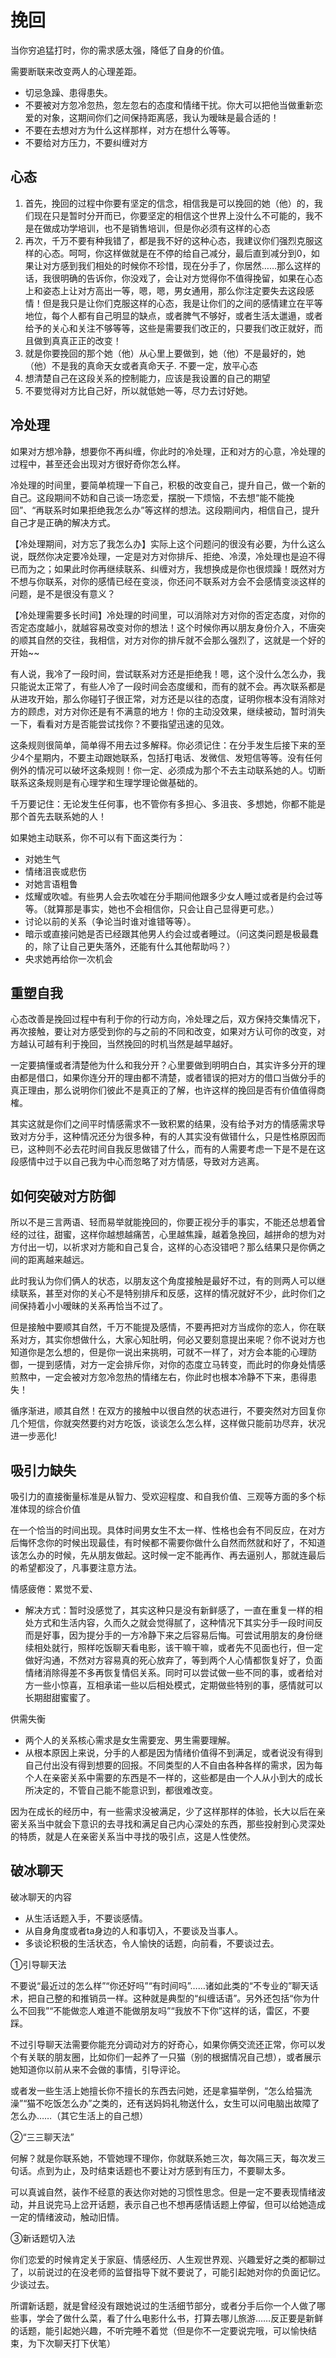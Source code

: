 
# 挽回

当你穷追猛打时，你的需求感太强，降低了自身的价值。

需要断联来改变两人的心理差距。

- 切忌急躁、患得患失。
- 不要被对方忽冷忽热，忽左忽右的态度和情绪干扰。你大可以把他当做重新恋爱的对象，这期间你们之间保持距离感，我认为暧昧是最合适的！
- 不要在去想对方为什么这样那样，对方在想什么等等。
- 不要给对方压力，不要纠缠对方

## 心态

1. 首先，挽回的过程中你要有坚定的信念，相信我是可以挽回的她（他）的，我们现在只是暂时分开而已，你要坚定的相信这个世界上没什么不可能的，我不是在做成功学培训，也不是销售培训，但是你必须有这样的心态
2. 再次，千万不要有种我错了，都是我不好的这种心态，我建议你们强烈克服这样的心态。呵呵，你这样做就是在不停的给自己减分，最后直到减分到0，如果让对方感到我们相处的时候你不珍惜，现在分手了，你居然……那么这样的话，我很明确的告诉你，你没戏了，会让对方觉得你不值得挽留，如果在心态上和姿态上让对方高出一等，嗯，嗯，男女通用，那么你注定要失去这段感情！但是我只是让你们克服这样的心态，我是让你们的之间的感情建立在平等地位，每个人都有自己明显的缺点，或者脾气不够好，或者生活太邋遢，或者给予的关心和关注不够等等，这些是需要我们改正的，只要我们改正就好，而且做到真真正正的改变！
3. 就是你要挽回的那个她（他）从心里上要做到，她（他）不是最好的，她（他）不是我的真命天女或者真命天子. 不要一定，放平心态
4. 想清楚自己在这段关系的控制能力，应该是我设置的自己的期望
5. 不要觉得对方比自己好，所以就低她一等，尽力去讨好她。

## 冷处理

如果对方想冷静，想要你不再纠缠，你此时的冷处理，正和对方的心意，冷处理的过程中，甚至还会出现对方很好奇你怎么样。

冷处理的时间里，要简单梳理一下自己，积极的改变自己，提升自己，做一个新的自己。这段期间不妨和自己谈一场恋爱，摆脱一下烦恼，不去想“能不能挽回”、“再联系时如果拒绝我怎么办”等这样的想法。这段期间内，相信自己，提升自己才是正确的解决方式。

【冷处理期间，对方忘了我怎么办】实际上这个问题问的很没有必要，为什么这么说，既然你决定要冷处理，一定是对方对你排斥、拒绝、冷漠，冷处理也是迫不得已而为之；如果此时你再继续联系、纠缠对方，我想换成是你也很烦躁！既然对方不想与你联系，对你的感情已经在变淡，你还问不联系对方会不会感情变淡这样的问题，是不是很没有意义？

【冷处理需要多长时间】冷处理的时间里，可以消除对方对你的否定态度，对你的否定态度越小，就越容易改变对你的想法！这个时候你再以朋友身份介入，不唐突的顺其自然的交往，我相信，对方对你的排斥就不会那么强烈了，这就是一个好的开始~~

有人说，我冷了一段时间，尝试联系对方还是拒绝我！嗯，这个没什么怎么办，我只能说太正常了，有些人冷了一段时间会态度缓和，而有的就不会。再次联系都是从进攻开始，那么你碰钉子很正常，对方还是以往的态度，证明你根本没有消除对方的顾虑，对方对你还是有不满意的地方！你的主动没效果，继续被动，暂时消失一下，看看对方是否能尝试找你？不要指望迅速的见效。

这条规则很简单，简单得不用去过多解释。你必须记住：在分手发生后接下来的至少4个星期内，不要主动跟她联系，包括打电话、发微信、发短信等等。没有任何例外的情况可以破坏这条规则！你一定、必须成为那个不去主动联系她的人。切断联系这条规则是有心理学和生理学理论做基础的。

千万要记住：无论发生任何事，也不管你有多担心、多沮丧、多想她，你都不能是那个首先去联系她的人！

如果她主动联系，你不可以有下面这类行为：

- 对她生气
- 情绪沮丧或悲伤
- 对她言语粗鲁
- 炫耀或吹嘘。有些男人会去吹嘘在分手期间他跟多少女人睡过或者是约会过等等。（就算那是事实，她也不会相信你，只会让自己显得更可悲。）
- 讨论以前的关系（争论当时谁对谁错等等）。
- 暗示或直接问她是否已经跟其他男人约会过或者睡过。（问这类问题是极最蠢的，除了让自己更失落外，还能有什么其他帮助吗？）
- 央求她再给你一次机会


## 重塑自我

心态改善是挽回过程中有利于你的行动方向，冷处理之后，双方保持交集情况下，再次接触，要让对方感受到你的与之前的不同和改变，如果对方认可你的改变，对方越认可越有利于挽回，当然挽回的时机当然是越早越好。

一定要搞懂或者清楚他为什么和我分开？心里要做到明明白白，其实许多分开的理由都是借口，如果你连分开的理由都不清楚，或者错误的把对方的借口当做分手的真正理由，那么说明你们彼此不是真正的了解，也许这样的挽回是否有价值值得商榷。

其实这就是你们之间平时情感需求不一致积累的结果，没有给予对方的情感需求导致对方分手，这种情况还分为很多种，有的人其实没有做错什么，只是性格原因而已，这种则不必去花时间自我反思做错了什么，而有的人需要考虑一下是不是在这段感情中过于以自己我为中心而忽略了对方情感，导致对方逃离。

## 如何突破对方防御

所以不是三言两语、轻而易举就能挽回的，你要正视分手的事实，不能还总想着曾经的过往，甜蜜，这样你越想越痛苦，心里越焦躁，越着急挽回，越拼命的想为对方付出一切，以祈求对方能和自己复合，这样的心态没错吧？那么结果只是你俩之间的距离越来越远。

此时我认为你们俩人的状态，以朋友这个角度接触是最好不过，有的则两人可以继续联系，甚至对你的关心不是特别排斥和反感，这样的情况就好不少，此时你们之间保持着小小暧昧的关系再恰当不过了。

但是接触中要顺其自然，千万不能提及感情，不要再把对方当成你的恋人，你在联系对方，其实你想做什么，大家心知肚明，何必又要刻意提出来呢？你不说对方也知道你是怎么想的，但是你一说出来挑明，可就不一样了，对方会本能的心理防御，一提到感情，对方一定会排斥你，对你的态度立马转变，而此时的你身处情感煎熬中，一定会被对方忽冷忽热的情绪左右，你此时也根本冷静不下来，患得患失！

循序渐进，顺其自然！在双方的接触中以很自然的状态进行，不要突然对方回复你几个短信，你就突然要约对方吃饭，谈谈怎么怎么样，这样做只能前功尽弃，状况进一步恶化!

## 吸引力缺失

吸引力的直接衡量标准是从智力、受欢迎程度、和自我价值、三观等方面的多个标准体现的综合价值

在一个恰当的时间出现。具体时间男女生不太一样、性格也会有不同反应，在对方后悔怀念你的时候出现最佳，有时候都不需要你做什么自然而然就和好了，不知道该怎么办的时候，先从朋友做起。这时候一定不能再作、再去逼别人，那就连最后的希望都没了，凡事要注意方法。

情感疲倦：累觉不爱、

- 解决方式：暂时没感觉了，其实这种只是没有新鲜感了，一直在重复一样的相处方式和生活内容，久而久之就会觉得腻了，这种情况下其实分手一段时间反而是好事，因为提分手的一方冷静下来之后容易后悔。可尝试用朋友的身份继续相处就行，照样吃饭聊天看电影，该干嘛干嘛，或者先不见面也行，但一定做好沟通，不然对方容易真的死心放弃了，等到两个人心情都恢复好了，负面情绪消除得差不多再恢复情侣关系。同时可以尝试做一些不同的事，或者给对方一些小惊喜，互相承诺一些以后相处模式，定期做些特别的事，感情就可以长期甜甜蜜蜜了。

供需失衡

- 两个人的关系核心需求是女生需要宠、男生需要理解。
- 从根本原因上来说，分手的人都是因为情绪价值得不到满足，或者说没有得到自己付出没有得到想要的回报。不同类型的人不自由各种各样的需求，因为每个人在亲密关系中需要的东西是不一样的，这些都是由一个人从小到大的成长所决定的，不管自己能不能意识到，都很难改变。

因为在成长的经历中，有一些需求没被满足，少了这样那样的体验，长大以后在亲密关系当中就会下意识的去寻找和满足自己内心深处的东西，那些投射到心灵深处的特质，就是人在亲密关系当中寻找的吸引点，这是人性使然。


## 破冰聊天

破冰聊天的内容

- 从生活话题入手，不要谈感情。
- 从自身角度或者ta身边的人和事切入，不要谈及当事人。
- 多谈论积极的生活状态，令人愉快的话题，向前看，不要谈过去。

①引导聊天法

不要说“最近过的怎么样”“你还好吗”“有时间吗”……诸如此类的“不专业的”聊天话术，把自己整的和推销员一样。这种就是典型的“纠缠话语”。另外还包括“你为什么不回我”“不能做恋人难道不能做朋友吗”“我放不下你”这样的话，雷区，不要踩。

不过引导聊天法需要你能充分调动对方的好奇心，如果你俩交流还正常，你可以发个有关联的朋友圈，比如你们一起养了一只猫（别的根据情况自己想），或者展示她知道你以前从来不会做的事情，引导评论。

或者发一些生活上她擅长你不擅长的东西去问她，还是拿猫举例，“怎么给猫洗澡”“猫不吃饭怎么办”之类的，还有送妈妈礼物送什么，女生可以问电脑出故障了怎么办……（其它生活上的自己想）
 
②“三三聊天法”

何解？就是你联系她，不管她理不理你，你就联系她三次，每次隔三天，每次发三句话。点到为止，及时结束话题也不要让对方感到有压力，不要聊太多。

可以真诚自然，装作不经意的表达你对她的习惯性思念。但是一定不要表现情绪波动，并且说完马上岔开话题，表示自己也不想再感情话题上停留，但可以给她造成一定的情绪波动，触动旧情。
 
③新话题切入法

你们恋爱的时候肯定关于家庭、情感经历、人生观世界观、兴趣爱好之类的都聊过了，以前说过的在没老师的监督指导下就不要说了，可能引起她对你的负面记忆。少谈过去。

所谓新话题，就是曾经没有跟她说过的生活细节部分，或者分手后你一个人做了哪些事，学会了做什么菜，看了什么电影什么书，打算去哪儿旅游……反正要是新鲜的话题，能引起她兴趣，不听完睡不着觉（但是你不一定要说完哦，可以愉快结束，为下次聊天打下伏笔）

